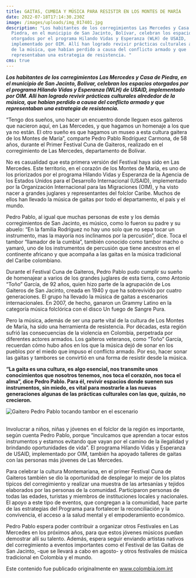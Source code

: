 ```yaml
---
title: GAITAS, CUMBIA Y MÚSICA PARA RESISTIR EN LOS MONTES DE MARÍA
date: 2022-07-18T17:14:30.230Z
image: /images/uploads/img_017401.jpg
description: "Los habitantes de los corregimientos Las Mercedes y Casa de
  Piedra, en el municipio de San Jacinto, Bolívar, celebran los espacios
  otorgados por el programa Hilando Vidas y Esperanza (WLH) de USAID,
  implementado por OIM. Allí han logrado revivir prácticas culturales alrededor
  de la música, que habían perdido a causa del conflicto armado y que
  representaban una estrategia de resistencia. "
cms: true
---
```

***Los habitantes de los corregimientos Las Mercedes y Casa de Piedra, en el municipio de San Jacinto, Bolívar, celebran los espacios otorgados por el programa Hilando Vidas y Esperanza (WLH) de USAID, implementado por OIM. Allí han logrado revivir prácticas culturales alrededor de la música, que habían perdido a causa del conflicto armado y que representaban una estrategia de resistencia.*** 

“Tengo dos sueños, uno hacer un encuentro donde lleguen esos gaiteros que nacieron aquí, en Las Mercedes, y que hagamos un homenaje a los que ya no están. El otro sueño es que hagamos un museo a esta cultura gaitera de los Montes de María”, comparte Pedro Pablo Rodríguez Carmona, de 58 años, durante el Primer Festival Cuna de Gaiteros, realizado en el corregimiento de Las Mercedes, departamento de Bolívar.

No es casualidad que esta primera versión del Festival haya sido en Las Mercedes. Este territorio, en el corazón de los Montes de María, es uno de los priorizados por el programa Hilando Vidas y Esperanza de la Agencia de los Estados Unidos para el Desarrollo Internacional (USAID), implementado por la Organización Internacional para las Migraciones (OIM), y ha visto nacer a grandes juglares y representantes del folclor Caribe. Muchos de ellos han llevado la música de gaitas por todo el departamento, el país y el mundo.

Pedro Pablo, al igual que muchas personas de este y los demás corregimientos de San Jacinto, es músico, como lo fueron su padre y su abuelo: “En la familia Rodríguez no hay uno solo que no sepa tocar un instrumento, mas la mayoría nos inclinamos por la percusión”, dice. Toca el tambor “llamador de la cumbia”, también conocido como tambor macho o yamaró, uno de los instrumentos de percusión que tiene ancestros en el continente africano y que acompaña a las gaitas en la música tradicional del Caribe colombiano. 

Durante el Festival Cuna de Gaiteros, Pedro Pablo pudo cumplir su sueño de homenajear a varios de los grandes juglares de esta tierra, como Antonio “Toño” García, de 92 años, quien hizo parte de la agrupación de Los Gaiteros de San Jacinto, creada en 1940 y que ha sobrevivido por cuatro generaciones. El grupo ha llevado la música de gaitas a escenarios internacionales. En 2007, de hecho, ganaron un Grammy Latino en la categoría música folclórica con el disco Un fuego de Sangre Pura.

Pero la música, además de ser una parte vital de la cultura de Los Montes de María, ha sido una herramienta de resistencia. Por décadas, esta región sufrió las consecuencias de la violencia en Colombia, perpetrada por diferentes actores armados. Los gaiteros veteranos, como “Toño” García, recuerdan cómo hubo años en los que la música dejó de sonar en los pueblos por el miedo que impuso el conflicto armado. Por eso, hacer sonar las gaitas y tambores se convirtió en una forma de resistir desde la música.

**“La gaita es una cultura, es algo esencial, nos transmite unos conocimientos que nosotros tenemos, nos toca el corazón, nos toca el alma”, dice Pedro Pablo. Para él, revivir espacios donde suenen sus instrumentos, sin miedo, es vital para mostrarle a las nuevas generaciones algunas de las prácticas culturales con las que, quizás, no crecieron.**

![Gaitero Pedro Pablo tocando tambor en el escenario](https://colombia.iom.int/sites/g/files/tmzbdl1011/files/styles/max_1300x1300/public/stories/img_017401banner2.png?itok=pNSccBCI "Gaitero Pedro Pablo tocando tambor en el escenario")

\
Involucrar a niños, niñas y jóvenes en el folclor de la región es importante, según cuenta Pedro Pablo, porque “inculcamos que aprendan a tocar estos instrumentos y estamos evitando que vayan por el camino de la ilegalidad y brindando oportunidades de vida”. El programa Hilando Vidas y Esperanza de USAID, implementado por OIM, también ha apoyado talleres de gaitas con las personas más jóvenes de Las Mercedes.

Para celebrar la cultura Montemariana, en el primer Festival Cuna de Gaiteros también se dio la oportunidad de desplegar lo mejor de los platos típicos del corregimiento y realizar una muestra de las artesanías y tejidos elaborados por las personas de la comunidad. Participaron personas de todas las edades, turistas y miembros de instituciones locales y nacionales. El apoyo a este tipo de eventos, que congregan a la comunidad, hace parte de las estrategias del Programa para fortalecer la reconciliación y la convivencia, el acceso a la salud mental y el empoderamiento económico. 

Pedro Pablo espera poder contribuir a organizar otros Festivales en Las Mercedes en los próximos años, para que estos jóvenes músicos puedan demostrar allí su talento. Además, espera seguir enviando artistas nativos del corregimiento a eventos importantes como el Festival de las Gaitas de San Jacinto, -que se llevará a cabo en agosto- y otros festivales de música tradicional en Colombia y el mundo.

Este contenido fue publicado originalmente en www.colombia.iom.int